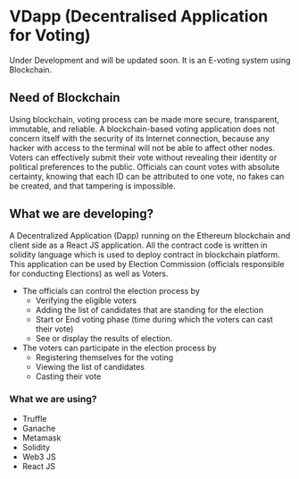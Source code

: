# VDapp (Decentralised Application for Voting)
Under Development and will be updated soon.
It is an E-voting system using Blockchain. 

## Need of Blockchain
Using blockchain, voting process can be made more secure, transparent, immutable, and reliable. A blockchain-based voting application does not concern itself with the security of its Internet connection, because any hacker with access to the terminal will not be able to affect other nodes. Voters can effectively submit their vote without revealing their identity or political preferences to the public. Officials can count votes with absolute certainty, knowing that each ID can be attributed to one vote, no fakes can be created, and that tampering is impossible.

## What we are developing?
A Decentralized Application (Dapp) running on the Ethereum blockchain and client side as a React JS application.
All the contract code is written in solidity language which is used to deploy contract in blockchain platform.
This application can be used by Election Commission (officials responsible for conducting Elections) as well as Voters. 
- The officials can control the election process by
  - Verifying the eligible voters
  - Adding the list of candidates that are standing for the election
  - Start or End voting phase (time during which the voters can cast their vote)
  - See or display the results of election.
- The voters can participate in the election process by
  - Registering themselves for the voting
  - Viewing the list of candidates
  - Casting their vote

### What we are using?
- Truffle
- Ganache
- Metamask
- Solidity
- Web3 JS
- React JS

